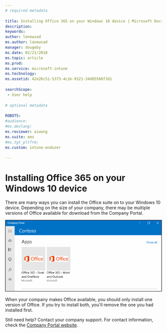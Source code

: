 ```yaml
---
# required metadata

title: Installing Office 365 on your Windows 10 device | Microsoft Docs
description:
keywords:
author: lenewsad
ms.author: lanewsad
manager: dougeby
ms.date: 02/21/2018
ms.topic: article
ms.prod:
ms.service: microsoft-intune
ms.technology:
ms.assetid: 42e26c51-5373-4c2e-9321-34d85560f3d1

searchScope:
 - User help

# optional metadata

ROBOTS:  
#audience:
#ms.devlang:
ms.reviewer: aiwang
ms.suite: ems
#ms.tgt_pltfrm:
ms.custom: intune-enduser

---
```


# Installing Office 365 on your Windows 10 device

There are many ways you can install the Office suite on to your Windows 10 device. Depending on the size of your company, there may be multiple versions of Office available for download from the Company Portal.

![The Company Portal app for Windows 10 showing 2 versions of Office side by side.](./media/multiple-office-installs-cp-win10.png)

When your company makes Office available, you should only install one version of Office. If you try to install both, you'll remove the one you had installed first.

Still need help? Contact your company support. For contact information, check the [Company Portal website](https://portal.manage.microsoft.com#HelpDeskDialog).
